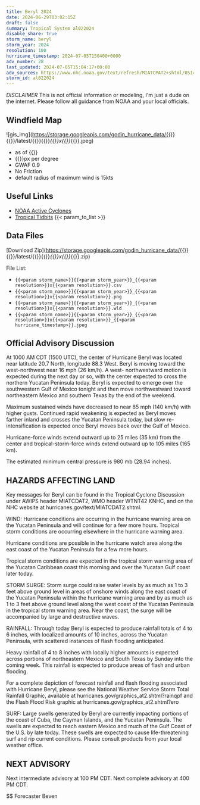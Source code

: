 ```yaml
---
title: Beryl 2024
date: 2024-06-29T03:02:15Z
draft: false
summary: Tropical System al022024
disable_share: true
storm_name: beryl
storm_year: 2024
resolution: 100
hurricane_timestamp: 2024-07-05T150400+0000
adv_number: 28
last_updated: 2024-07-05T15:04:17+00:00
adv_sources: https://www.nhc.noaa.gov/text/refresh/MIATCPAT2+shtml/051448.shtml;https://www.nhc.noaa.gov/refresh/graphics_at2+shtml/145521.shtml?cone
storm_id: al022024
---
```

*DISCLAIMER* This is not official information or modeling, I'm just a dude on the internet.  Please follow all guidance from NOAA and your local officials.

## Windfield Map
![gis_img](https://storage.googleapis.com/godin_hurricane_data/{{<param storm_name>}}{{<param storm_year>}}/latest/{{<param storm_name>}}{{<param storm_year>}}_{{<param resolution>}}x{{<param resolution>}}_{{<param hurricane_timestamp>}}.jpeg)

- as of {{<param last_updated>}}
- {{<param resolution>}}px per degree
- GWAF 0.9
- No Friction
- default radius of maximum wind is 15kts

## Useful Links
- [NOAA Active Cyclones](https://www.nhc.noaa.gov/)
- [Tropical Tidbits](https://www.tropicaltidbits.com/storminfo/)
{{< param_to_list >}}

## Data Files
[Download Zip](https://storage.googleapis.com/godin_hurricane_data/{{<param storm_name>}}{{<param storm_year>}}/latest/{{<param storm_name>}}{{<param storm_year>}}_{{<param resolution>}}x{{<param resolution>}}_{{<param hurricane_timestamp>}}.zip)

File List:
- `{{<param storm_name>}}{{<param storm_year>}}_{{<param resolution>}}x{{<param resolution>}}.csv`
- `{{<param storm_name>}}{{<param storm_year>}}_{{<param resolution>}}x{{<param resolution>}}.png`
- `{{<param storm_name>}}{{<param storm_year>}}_{{<param resolution>}}x{{<param resolution>}}.wld`
- `{{<param storm_name>}}{{<param storm_year>}}_{{<param resolution>}}x{{<param resolution>}}_{{<param hurricane_timestamp>}}.jpeg`


## Official Advisory Discussion
At 1000 AM CDT (1500 UTC), the center of Hurricane Beryl was located
near latitude 20.7 North, longitude 88.3 West. Beryl is moving
toward the west-northwest near 16 mph (26 km/h). A west-
northwestward motion is expected during the next day or so, with the
center expected to cross the northern Yucatan Peninsula today. Beryl
is expected to emerge over the southwestern Gulf of Mexico tonight
and then move northwestward toward northeastern Mexico and southern
Texas by the end of the weekend.
 
Maximum sustained winds have decreased to near 85 mph (140 km/h) 
with higher gusts.  Continued rapid weakening is expected as Beryl 
moves farther inland and crosses the Yucatan Peninsula today, but 
slow re-intensification is expected once Beryl moves back over the 
Gulf of Mexico.
 
Hurricane-force winds extend outward up to 25 miles (35 km) from the
center and tropical-storm-force winds extend outward up to 105 miles
(165 km).
 
The estimated minimum central pressure is 980 mb (28.94 inches).
 
 
HAZARDS AFFECTING LAND
----------------------
Key messages for Beryl can be found in the Tropical Cyclone
Discussion under AWIPS header MIATCDAT2, WMO header WTNT42 KNHC,
and on the NHC website at hurricanes.gov/text/MIATCDAT2.shtml.
 
WIND: Hurricane conditions are occurring in the hurricane warning
area on the Yucatan Peninsula and will continue for a few more
hours.  Tropical storm conditions are occurring elsewhere in the
hurricane warning area.
 
Hurricane conditions are possible in the hurricane watch area along
the east coast of the Yucatan Peninsula for a few more hours.
 
Tropical storm conditions are expected in the tropical storm warning
area of the Yucatan Caribbean coast this morning and over the
Yucatan Gulf coast later today.
 
STORM SURGE: Storm surge could raise water levels by as much as 1 to
3 feet above ground level in areas of onshore winds along the east
coast of the Yucatan Peninsula within the hurricane warning area
and by as much as 1 to 3 feet above ground level along the west
coast of the Yucatan Peninsula in the tropical storm warning
area. Near the coast, the surge will be accompanied by large and
destructive waves.
 
RAINFALL:  Through today Beryl is expected to produce rainfall
totals of 4 to 6 inches, with localized amounts of 10 inches, across
the Yucatan Peninsula, with scattered instances of flash flooding
anticipated.
 
Heavy rainfall of 4 to 8 inches with locally higher amounts is
expected across portions of northeastern Mexico and South Texas by
Sunday into the coming week.  This rainfall is expected to produce
areas of flash and urban flooding.
 
For a complete depiction of forecast rainfall and flash flooding
associated with Hurricane Beryl, please see the National Weather
Service Storm Total Rainfall Graphic, available at
hurricanes.gov/graphics_at2.shtml?rainqpf and the Flash Flood Risk
graphic at hurricanes.gov/graphics_at2.shtml?ero
 
SURF:  Large swells generated by Beryl are currently impacting
portions of the coast of Cuba, the Cayman Islands, and the
Yucatan Peninsula.  The swells are expected to reach eastern Mexico
and much of the Gulf Coast of the U.S. by late today. These swells
are expected to cause life-threatening surf and rip current
conditions.  Please consult products from your local weather office.
 
 
NEXT ADVISORY
-------------
Next intermediate advisory at 100 PM CDT.
Next complete advisory at 400 PM CDT.
 
$$
Forecaster Beven